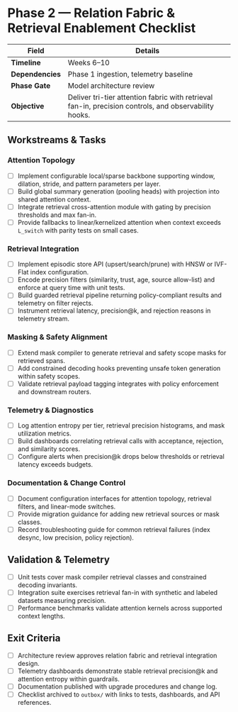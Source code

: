 # Phase 2 — Relation Fabric & Retrieval Enablement Checklist

| Field | Details |
| --- | --- |
| **Timeline** | Weeks 6–10 |
| **Dependencies** | Phase 1 ingestion, telemetry baseline |
| **Phase Gate** | Model architecture review |
| **Objective** | Deliver tri-tier attention fabric with retrieval fan-in, precision controls, and observability hooks. |

## Workstreams & Tasks

### Attention Topology
- [ ] Implement configurable local/sparse backbone supporting window, dilation, stride, and pattern parameters per layer.
- [ ] Build global summary generation (pooling heads) with projection into shared attention context.
- [ ] Integrate retrieval cross-attention module with gating by precision thresholds and max fan-in.
- [ ] Provide fallbacks to linear/kernelized attention when context exceeds `L_switch` with parity tests on small cases.

### Retrieval Integration
- [ ] Implement episodic store API (upsert/search/prune) with HNSW or IVF-Flat index configuration.
- [ ] Encode precision filters (similarity, trust, age, source allow-list) and enforce at query time with unit tests.
- [ ] Build guarded retrieval pipeline returning policy-compliant results and telemetry on filter rejects.
- [ ] Instrument retrieval latency, precision@k, and rejection reasons in telemetry stream.

### Masking & Safety Alignment
- [ ] Extend mask compiler to generate retrieval and safety scope masks for retrieved spans.
- [ ] Add constrained decoding hooks preventing unsafe token generation within safety scopes.
- [ ] Validate retrieval payload tagging integrates with policy enforcement and downstream routers.

### Telemetry & Diagnostics
- [ ] Log attention entropy per tier, retrieval precision histograms, and mask utilization metrics.
- [ ] Build dashboards correlating retrieval calls with acceptance, rejection, and similarity scores.
- [ ] Configure alerts when precision@k drops below thresholds or retrieval latency exceeds budgets.

### Documentation & Change Control
- [ ] Document configuration interfaces for attention topology, retrieval filters, and linear-mode switches.
- [ ] Provide migration guidance for adding new retrieval sources or mask classes.
- [ ] Record troubleshooting guide for common retrieval failures (index desync, low precision, policy rejection).

## Validation & Telemetry
- [ ] Unit tests cover mask compiler retrieval classes and constrained decoding invariants.
- [ ] Integration suite exercises retrieval fan-in with synthetic and labeled datasets measuring precision.
- [ ] Performance benchmarks validate attention kernels across supported context lengths.

## Exit Criteria
- [ ] Architecture review approves relation fabric and retrieval integration design.
- [ ] Telemetry dashboards demonstrate stable retrieval precision@k and attention entropy within guardrails.
- [ ] Documentation published with upgrade procedures and change log.
- [ ] Checklist archived to `outbox/` with links to tests, dashboards, and API references.
